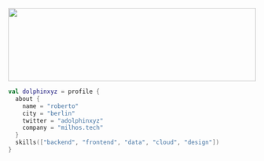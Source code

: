 <img src="https://github.com/robimalco/robimalco/blob/master/32765410_10215885653635191_5883101474547826688_o.jpg" width="100%" height="150">

```kotlin
val dolphinxyz = profile {
  about {
    name = "roberto"
    city = "berlin"
    twitter = "adolphinxyz"
    company = "milhos.tech"
  }
  skills(["backend", "frontend", "data", "cloud", "design"])
}
```
